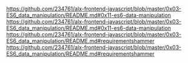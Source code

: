 https://github.com/234761/alx-frontend-javascript/blob/master/0x03-ES6_data_manipulation/README.md#0x11-es6-data-manipulation
https://github.com/234761/alx-frontend-javascript/blob/master/0x03-ES6_data_manipulation/README.md#0x11-es6-data-manipulation
https://github.com/234761/alx-frontend-javascript/blob/master/0x03-ES6_data_manipulation/README.md#requirementshammer
https://github.com/234761/alx-frontend-javascript/blob/master/0x03-ES6_data_manipulation/README.md#requirementshammer

